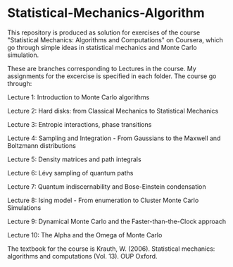 # Statistical-Mechanics-Algorithm
This repository is produced as solution for exercises of the course "Statistical Mechanics: Algorithms and Computations" on Coursera, which go through simple ideas in statistical mechanics and Monte Carlo simulation.

These are branches corresponding to Lectures in the course. My assignments for the excercise is specified in each folder. The course go through:

Lecture 1: Introduction to Monte Carlo algorithms

Lecture 2: Hard disks: from Classical Mechanics to Statistical Mechanics

Lecture 3: Entropic interactions, phase transitions

Lecture 4: Sampling and Integration - From Gaussians to the Maxwell and Boltzmann distributions

Lecture 5: Density matrices and path integrals

Lecture 6: Lévy sampling of quantum paths

Lecture 7: Quantum indiscernability and Bose-Einstein condensation

Lecture 8: Ising model - From enumeration to Cluster Monte Carlo Simulations

Lecture 9: Dynamical Monte Carlo and the Faster-than-the-Clock approach

Lecture 10: The Alpha and the Omega of Monte Carlo

The textbook for the course is Krauth, W. (2006). Statistical mechanics: algorithms and computations (Vol. 13). OUP Oxford.
